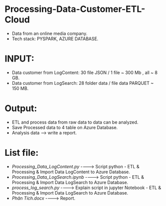 # Processing-Data-Customer-ETL-Cloud
- Data from an online media company.
- Tech stack: PYSPARK, AZURE DATABASE.
# INPUT: 
- Data customer from LogContent: 30 file JSON / 1 file ~ 300 Mb , all ~ 8 GB.
- Data customer from LogSearch: 28 folder data / file data PARQUET  ~ 150 MB.

# Output:
- ETL and process data from raw data to data can be analyzed.
- Save Processed data to 4 table on Azure Database.
- Analysis data --> write a report.

# List file:
- _Processing_Data_LogContent.py_      ---->  Script python - ETL & Processing & Import Data LogContent to Azure Database.
- _Processing_Data_LogSearch.ipynb_    ---->  Script python - ETL & Processing & Import Data LogSearch to Azure Database.
- _process_log_search.py_              ---->  Explain script in jupyter Notebook - ETL & Processing & Import Data LogSearch to Azure Database.
- _Phân Tích.docx_                     ---->  Report.
